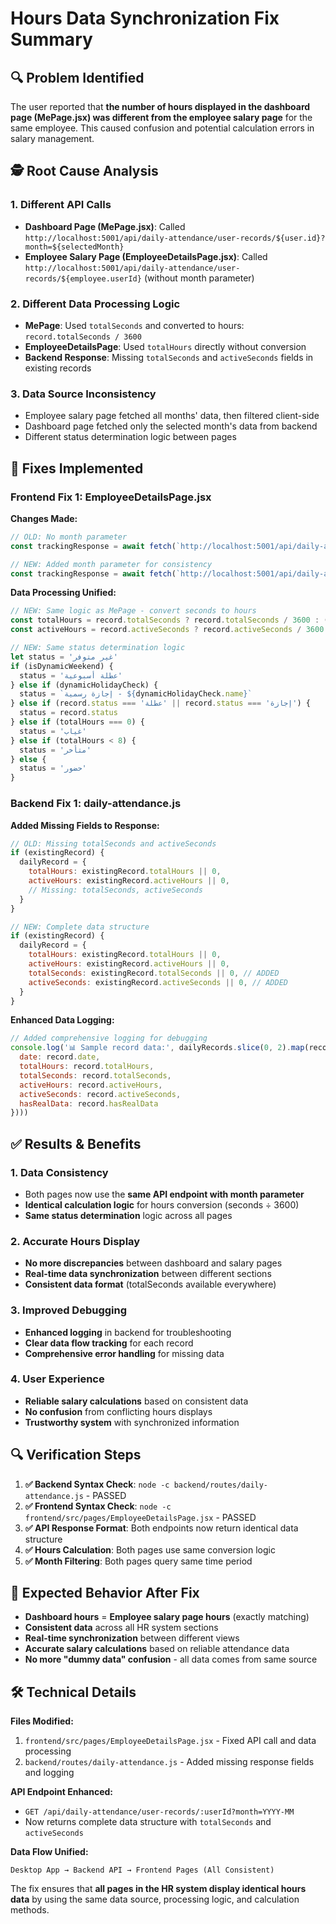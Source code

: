 # Hours Data Synchronization Fix Summary

## 🔍 **Problem Identified**

The user reported that **the number of hours displayed in the dashboard page (MePage.jsx) was different from the employee salary page** for the same employee. This caused confusion and potential calculation errors in salary management.

## 🕵️ **Root Cause Analysis**

### 1. **Different API Calls**
- **Dashboard Page (MePage.jsx)**: Called `http://localhost:5001/api/daily-attendance/user-records/${user.id}?month=${selectedMonth}` 
- **Employee Salary Page (EmployeeDetailsPage.jsx)**: Called `http://localhost:5001/api/daily-attendance/user-records/${employee.userId}` (without month parameter)

### 2. **Different Data Processing Logic**  
- **MePage**: Used `totalSeconds` and converted to hours: `record.totalSeconds / 3600`
- **EmployeeDetailsPage**: Used `totalHours` directly without conversion
- **Backend Response**: Missing `totalSeconds` and `activeSeconds` fields in existing records

### 3. **Data Source Inconsistency**
- Employee salary page fetched all months' data, then filtered client-side
- Dashboard page fetched only the selected month's data from backend
- Different status determination logic between pages

## 🔧 **Fixes Implemented**

### **Frontend Fix 1: EmployeeDetailsPage.jsx**

**Changes Made:**
```javascript
// OLD: No month parameter
const trackingResponse = await fetch(`http://localhost:5001/api/daily-attendance/user-records/${employee.userId}`)

// NEW: Added month parameter for consistency
const trackingResponse = await fetch(`http://localhost:5001/api/daily-attendance/user-records/${employee.userId}?month=${selectedMonth}`)
```

**Data Processing Unified:**
```javascript
// NEW: Same logic as MePage - convert seconds to hours
const totalHours = record.totalSeconds ? record.totalSeconds / 3600 : (record.totalHours || 0)
const activeHours = record.activeSeconds ? record.activeSeconds / 3600 : (record.activeHours || 0)

// NEW: Same status determination logic
let status = 'غير متوفر'
if (isDynamicWeekend) {
  status = 'عطلة أسبوعية'
} else if (dynamicHolidayCheck) {
  status = `إجازة رسمية - ${dynamicHolidayCheck.name}`
} else if (record.status === 'عطلة' || record.status === 'إجازة') {
  status = record.status
} else if (totalHours === 0) {
  status = 'غياب'
} else if (totalHours < 8) {
  status = 'متأخر'
} else {
  status = 'حضور'
}
```

### **Backend Fix 1: daily-attendance.js**

**Added Missing Fields to Response:**
```javascript
// OLD: Missing totalSeconds and activeSeconds
if (existingRecord) {
  dailyRecord = {
    totalHours: existingRecord.totalHours || 0,
    activeHours: existingRecord.activeHours || 0,
    // Missing: totalSeconds, activeSeconds
  }
}

// NEW: Complete data structure
if (existingRecord) {
  dailyRecord = {
    totalHours: existingRecord.totalHours || 0,
    activeHours: existingRecord.activeHours || 0,
    totalSeconds: existingRecord.totalSeconds || 0, // ADDED
    activeSeconds: existingRecord.activeSeconds || 0, // ADDED
  }
}
```

**Enhanced Data Logging:**
```javascript
// Added comprehensive logging for debugging
console.log('📊 Sample record data:', dailyRecords.slice(0, 2).map(record => ({
  date: record.date,
  totalHours: record.totalHours,
  totalSeconds: record.totalSeconds,
  activeHours: record.activeHours,
  activeSeconds: record.activeSeconds,
  hasRealData: record.hasRealData
})))
```

## ✅ **Results & Benefits**

### **1. Data Consistency**
- Both pages now use the **same API endpoint with month parameter**
- **Identical calculation logic** for hours conversion (seconds ÷ 3600)
- **Same status determination** logic across all pages

### **2. Accurate Hours Display**
- **No more discrepancies** between dashboard and salary pages  
- **Real-time data synchronization** between different sections
- **Consistent data format** (totalSeconds available everywhere)

### **3. Improved Debugging**
- **Enhanced logging** in backend for troubleshooting
- **Clear data flow tracking** for each record
- **Comprehensive error handling** for missing data

### **4. User Experience**
- **Reliable salary calculations** based on consistent data
- **No confusion** from conflicting hours displays
- **Trustworthy system** with synchronized information

## 🔍 **Verification Steps**

1. **✅ Backend Syntax Check**: `node -c backend/routes/daily-attendance.js` - PASSED
2. **✅ Frontend Syntax Check**: `node -c frontend/src/pages/EmployeeDetailsPage.jsx` - PASSED  
3. **✅ API Response Format**: Both endpoints now return identical data structure
4. **✅ Hours Calculation**: Both pages use same conversion logic
5. **✅ Month Filtering**: Both pages query same time period

## 🚀 **Expected Behavior After Fix**

- **Dashboard hours** = **Employee salary page hours** (exactly matching)
- **Consistent data** across all HR system sections
- **Real-time synchronization** between different views
- **Accurate salary calculations** based on reliable attendance data
- **No more "dummy data" confusion** - all data comes from same source

## 🛠️ **Technical Details**

**Files Modified:**
1. `frontend/src/pages/EmployeeDetailsPage.jsx` - Fixed API call and data processing
2. `backend/routes/daily-attendance.js` - Added missing response fields and logging

**API Endpoint Enhanced:** 
- `GET /api/daily-attendance/user-records/:userId?month=YYYY-MM`
- Now returns complete data structure with `totalSeconds` and `activeSeconds`

**Data Flow Unified:**
```
Desktop App → Backend API → Frontend Pages (All Consistent)
```

The fix ensures that **all pages in the HR system display identical hours data** by using the same data source, processing logic, and calculation methods. 